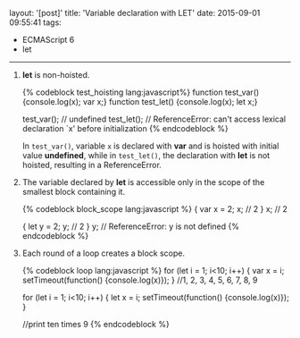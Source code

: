 layout: '[post]'
title: 'Variable declaration with LET'
date: 2015-09-01 09:55:41
tags: 
- ECMAScript 6
- let
---
<ol>
<li><strong>let</strong> is non-hoisted. 


{% codeblock test_hoisting lang:javascript%}
function test_var() {console.log(x); var x;}
function test_let() {console.log(x); let x;}

test_var(); // undefined
test_let(); // ReferenceError: can't access lexical declaration `x' before initialization
{% endcodeblock %}

In `test_var()`, variable `x` is declared with <strong>var</strong> and is hoisted with initial value <strong>undefined</strong>, while in `test_let()`, the declaration with <strong>let</strong> is not hoisted, resulting in a ReferenceError.
</li>
<li>The variable declared by <strong>let</strong> is accessible only in the scope of the smallest block containing it.

{% codeblock block_scope lang:javascript %}
{
    var x = 2;
    x; // 2
}
x; // 2

{
   let y = 2;
   y; // 2
}
y; // ReferenceError: y is not defined
{% endcodeblock %}
</li>

<li>Each round of a loop creates a block scope.

{% codeblock loop lang:javascript %}
for (let i = 1; i<10; i++) {
    var x = i;
    setTimeout(function() {console.log(x)});
}
//1, 2, 3, 4, 5, 6, 7, 8, 9

for (let i = 1; i<10; i++) {
    let x = i;
    setTimeout(function() {console.log(x)});
}

//print ten times 9
{% endcodeblock %}
</li>
</ol>